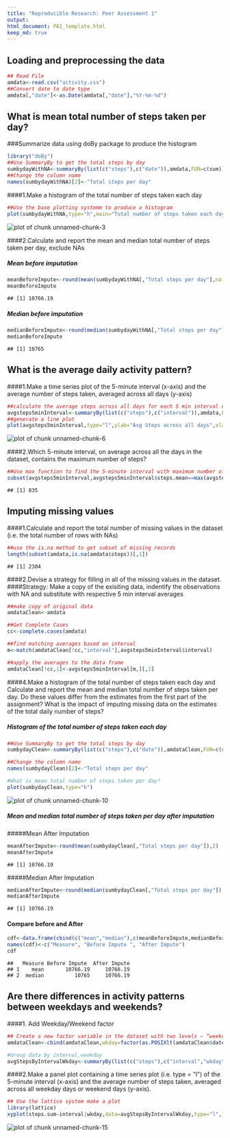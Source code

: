 ```yaml
---
title: "Reproducible Research: Peer Assessment 1"
output: 
html_document: PA1_template.html
keep_md: true
---
```



## Loading and preprocessing the data

```r
## Read File
amdata<-read.csv("activity.csv")
##Convert date to date type
amdata[,"date"]<-as.Date(amdata[,"date"],"%Y-%m-%d")
```

## What is mean total number of steps taken per day?
###Summarize data using doBy package to produce the histogram

```r
library("doBy")
##Use SummaryBy to get the total steps by day
sumbydayWithNA<-summaryBy(list(c("steps"),c("date")),amdata,FUN=c(sum))
##Change the column name
names(sumbydayWithNA)[2]<-"Total steps per day"
```

####1.Make a histogram of the total number of steps taken each day

```r
##Use the base plotting systemm to produce a histogram
plot(sumbydayWithNA,type="h",main="Total number of steps taken each day")
```

![plot of chunk unnamed-chunk-3](figure/unnamed-chunk-3-1.png) 


####2.Calculate and report the mean and median total number of steps taken per day, exclude NAs
##### Mean before imputation

```r
meanBeforeImpute<-round(mean(sumbydayWithNA[,"Total steps per day"],na.rm=T),2)
meanBeforeImpute
```

```
## [1] 10766.19
```
##### Median before imputation

```r
medianBeforeImpute<-round(median(sumbydayWithNA[,"Total steps per day"],na.rm=T),2)
medianBeforeImpute
```

```
## [1] 10765
```


## What is the average daily activity pattern?
####1.Make a time series plot of the 5-minute interval (x-axis) and the average number of steps taken, averaged across all days (y-axis)


```r
##calculate the average steps across all days for each 5 min interval using the summaryBy functuion in doBy package
avgsteps5minInterval<-summaryBy(list(c("steps"),c("interval")),amdata,FUN=c(mean),na.rm=T)
##generate a line plot
plot(avgsteps5minInterval,type="l",ylab="Avg Steps across all days",xlab="5 min interval", main="Avg steps(across all days) per 5 min interval")
```

![plot of chunk unnamed-chunk-6](figure/unnamed-chunk-6-1.png) 

####2.Which 5-minute interval, on average across all the days in the dataset, contains the maximum number of steps?

```r
##Use max function to find the 5-minute interval with maximum number of steps
subset(avgsteps5minInterval,avgsteps5minInterval$steps.mean==max(avgsteps5minInterval[,2]))[,"interval"]
```

```
## [1] 835
```

## Imputing missing values
####1.Calculate and report the total number of missing values in the dataset (i.e. the total number of rows with NAs)

```r
##use the is.na method to get subset of missing records
length(subset(amdata,is.na(amdata$steps))[,1])
```

```
## [1] 2304
```

####2.Devise a strategy for filling in all of the missing values in the dataset.
####Strategy: Make a copy of the exisiting data, indentify the observations with NA and substitute with respective 5 min interval averages

```r
##make copy of original data
amdataClean<-amdata

##Get Complete Cases
cc<-complete.cases(amdata)

##find matching averages based on interval
m<-match(amdataClean[!cc,"interval"],avgsteps5minInterval$interval)

##apply the averages to the data frame
amdataClean[!cc,1]<-avgsteps5minInterval[m,][,2]
```



####4.Make a histogram of the total number of steps taken each day and Calculate and report the mean and median total number of steps taken per day. Do these values differ from the estimates from the first part of the assignment? What is the impact of imputing missing data on the estimates of the total daily number of steps?

##### Histogram of the total number of steps taken each day

```r
##Use SummaryBy to get the total steps by day
sumbydayClean<-summaryBy(list(c("steps"),c("date")),amdataClean,FUN=c(sum))

##Change the column name
names(sumbydayClean)[2]<-"Total steps per day"

#What is mean total number of steps taken per day?
plot(sumbydayClean,type="h")
```

![plot of chunk unnamed-chunk-10](figure/unnamed-chunk-10-1.png) 


#####  Mean and median total number of steps taken per day after imputation
#####Mean After Imputation

```r
meanAfterImpute<-round(mean(sumbydayClean[,"Total steps per day"]),2)
meanAfterImpute
```

```
## [1] 10766.19
```

#####Median After Imputation

```r
medianAfterImpute<-round(median(sumbydayClean[,"Total steps per day"]),2)
medianAfterImpute
```

```
## [1] 10766.19
```

#### Compare before and After

```r
cdf<-data.frame(cbind(c("mean","median"),c(meanBeforeImpute,medianBeforeImpute),c(meanAfterImpute,medianAfterImpute)))
names(cdf)<-c("Measure", "Before Impute ", "After Impute")
cdf
```

```
##   Measure Before Impute  After Impute
## 1    mean       10766.19     10766.19
## 2  median          10765     10766.19
```

## Are there differences in activity patterns between weekdays and weekends?

####1. Add Weekday/Weekend factor

```r
## Create a new factor variable in the dataset with two levels – “weekday” and “weekend” indicating whether a given date is a weekday or weekend day.
amdataClean<-cbind(amdataClean,wkday=factor(as.POSIXlt(amdataClean$date)$wday %in% c(0,6),levels = c(TRUE,FALSE),labels=c("weekend","weekday")))

#Group data by interval,weekday
avgStepsByIntervalWkday<-summaryBy(list(c("steps"),c("interval","wkday")),amdataClean,FUN=c(sum))
```


####2.Make a panel plot containing a time series plot (i.e. type = "l") of the 5-minute interval (x-axis) and the average number of steps taken, averaged across all weekday days or weekend days (y-axis).

```r
## Use the lattice system make a plot
library(lattice)
xyplot(steps.sum~interval|wkday,data=avgStepsByIntervalWkday,type="l",layout=c(1,2),xlab="interval",ylab="average steps")
```

![plot of chunk unnamed-chunk-15](figure/unnamed-chunk-15-1.png) 
